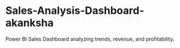 # Sales-Analysis-Dashboard-akanksha
Power BI Sales Dashboard analyzing trends, revenue, and profitability.
